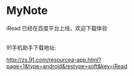# MyNote
iRead 已经在百度平台上线，欢迎下载体验<br>
<br>

91手机助手下载地址:<br>

http://zs.91.com/resourcea-app.html?page=1&type=android&restype=soft&key=iRead
